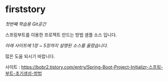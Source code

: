 # firststory
*첫번째 학습용 Git공간*

스프링부트를 이용한 프로젝트 만드는 방법 샘플 소스 입니다.

*아래 사이트에 1장 ~ 5장까지 설명된 소스를 올렸습니다.*

많은 도움 되시기 바랍니다.

사이트 : https://bobr2.tistory.com/entry/Spring-Boot-Project-Initializr-스프링-부트-초기생성-방법